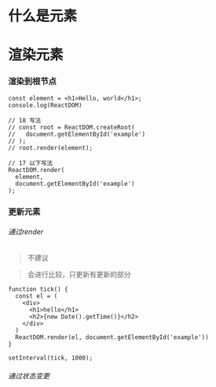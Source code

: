 <!--
 * @LastEditors: wudan01
 * @description: 文件描述
-->
# 什么是元素



# 渲染元素
### 渲染到根节点
```
const element = <h1>Hello, world</h1>;
console.log(ReactDOM)

// 18 写法
// const root = ReactDOM.createRoot(
//   document.getElementById('example')
// );
// root.render(element);

// 17 以下写法
ReactDOM.render(
  element,
  document.getElementById('example')
);
```

### 更新元素
###### 通过render 
> 不建议

> 会进行比较，只更新有更新的部分
```
function tick() {
  const el = (
    <div>
      <h1>hello</h1>
      <h2>{new Date().getTime()}</h2>
    </div>
  )
  ReactDOM.render(el, document.getElementById('example'))
}

setInterval(tick, 1000);
```

###### 通过状态变更
